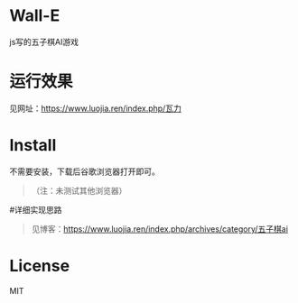 # Wall-E
js写的五子棋AI游戏

# 运行效果
见网址：https://www.luojia.ren/index.php/瓦力

# Install
不需要安装，下载后谷歌浏览器打开即可。
>（注：未测试其他浏览器）

#详细实现思路
>见博客：https://www.luojia.ren/index.php/archives/category/五子棋ai

# License
MIT
